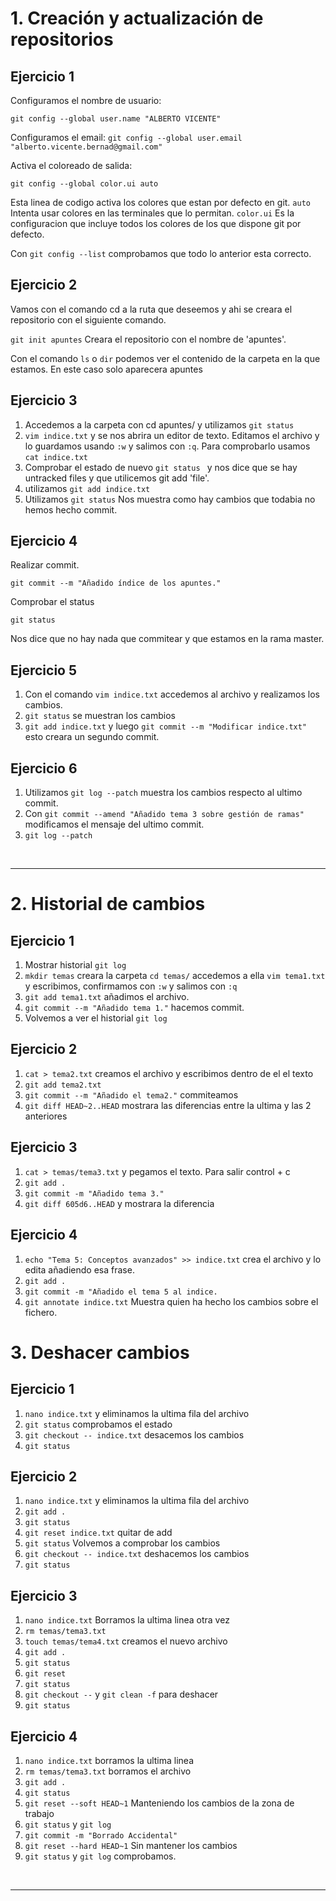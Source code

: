 # 1. Creación y actualización de repositorios

## Ejercicio 1

Configuramos el nombre de usuario:

`git config --global user.name "ALBERTO VICENTE"`

Configuramos el email:
`git config --global user.email "alberto.vicente.bernad@gmail.com"`

Activa el coloreado de salida:

`git config --global color.ui auto`

Esta linea de codigo activa los colores que estan por defecto en git.
`auto` Intenta usar colores en las terminales que lo permitan.
`color.ui` Es la configuracion que incluye todos los colores de los que dispone git por defecto.

Con `git config --list` comprobamos que todo lo anterior esta correcto.

## Ejercicio 2

Vamos con el comando cd a la ruta que deseemos y ahi se creara el repositorio con el siguiente comando.

`git init apuntes` Creara el repositorio con el nombre de 'apuntes'.

Con el comando `ls` o `dir` podemos ver el contenido de la carpeta en la que estamos. En este caso solo aparecera apuntes

## Ejercicio 3

 1. Accedemos a la carpeta con cd apuntes/ y utilizamos `git status ` 
 2. `vim indice.txt` y se nos abrira un editor de texto. Editamos el archivo y lo guardamos usando `:w` y salimos con `:q`. Para comprobarlo usamos `cat indice.txt`
 3. Comprobar el estado de nuevo `git status ` y nos dice que se hay untracked files y que utilicemos git add 'file'.
 4. utilizamos `git add indice.txt`
 5. Utilizamos `git status` Nos muestra como hay cambios que todabia no hemos hecho commit.
   
## Ejercicio 4

Realizar commit.

`git commit --m "Añadido índice de los apuntes."` 

Comprobar el status 

`git status`

Nos dice que no hay nada que commitear y que estamos en la rama master.

## Ejercicio 5

 1. Con el comando `vim indice.txt` accedemos al archivo y realizamos los cambios.
 2. `git status` se muestran los cambios 
 3. `git add indice.txt` y luego `git commit --m "Modificar indice.txt"` esto creara un segundo commit.
   
## Ejercicio 6

 1. Utilizamos `git log --patch` muestra los cambios respecto al ultimo commit.
 2. Con `git commit --amend "Añadido tema 3 sobre gestión de ramas"` modificamos el mensaje del ultimo commit.
 3. `git log --patch`

&nbsp;
___

# 2. Historial de cambios

## Ejercicio 1

 1. Mostrar historial `git log`
 2. `mkdir temas` creara la carpeta `cd temas/` accedemos a ella `vim tema1.txt` y escribimos, confirmamos con `:w` y salimos con `:q` 
 3. `git add tema1.txt` añadimos el archivo.
 4. `git commit --m "Añadido tema 1."` hacemos commit.
 5. Volvemos a ver el historial `git log`

## Ejercicio 2

 1. `cat > tema2.txt` creamos el archivo y escribimos dentro de el el texto
 2. `git add tema2.txt`
 3. `git commit --m "Añadido el tema2."` commiteamos
 4. `git diff HEAD~2..HEAD` mostrara las diferencias entre la ultima y las 2 anteriores

## Ejercicio 3

 1. `cat > temas/tema3.txt` y pegamos el texto. Para salir control + c
 2. `git add .` 
 3. `git commit -m "Añadido tema 3."`
 4. `git diff 605d6..HEAD` y mostrara la diferencia

## Ejercicio 4
 1. `echo "Tema 5: Conceptos avanzados" >> indice.txt` crea el archivo y lo edita añadiendo esa frase.
 2. `git add .`
 3. `git commit -m "Añadido el tema 5 al indice.`
 4. `git annotate indice.txt` Muestra quien ha hecho los cambios sobre el fichero. 
 
# 3. Deshacer cambios

## Ejercicio 1

 1. `nano indice.txt` y eliminamos la ultima fila del archivo
 2. `git status` comprobamos el estado
 3. `git checkout -- indice.txt` desacemos los cambios
 4. `git status` 

## Ejercicio 2

 1. `nano indice.txt` y eliminamos la ultima fila del archivo
 2. `git add .` 
 3. `git status`
 4. `git reset indice.txt` quitar de add
 5. `git status` Volvemos a comprobar los cambios 
 6. `git checkout -- indice.txt` deshacemos los cambios 
 7. `git status`

## Ejercicio 3

 1. `nano indice.txt` Borramos la ultima linea otra vez
 2. `rm temas/tema3.txt` 
 3. `touch temas/tema4.txt` creamos el nuevo archivo
 4. `git add .`
 5. `git status`
 6. `git reset`
 7. `git status`
 8. `git checkout --` y `git clean -f` para deshacer
 9. `git status`

## Ejercicio 4

 1. `nano indice.txt` borramos la ultima linea
 2. `rm temas/tema3.txt` borramos el archivo
 3. `git add .`
 4. `git status`
 5. `git reset --soft HEAD~1` Manteniendo los cambios de la zona de trabajo 
 6. `git status` y `git log`
 7. `git commit -m "Borrado Accidental"`
 8. `git reset --hard HEAD~1` Sin mantener los cambios 
 9. `git status` y `git log` comprobamos.
 
&nbsp;
___

